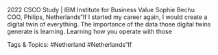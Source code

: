 2022 CSCO Study | IBM Institute for Business Value 
Sophie Bechu  
COO, Philips, Netherlands“If I started my career again, I would create a digital twin of 
everything. The importance of the data those digital twins 
generate is learning. Learning how you operate with those 

   Tags & Topics:
   #Netherland
   #Netherlands“If
